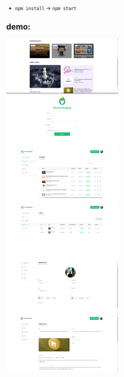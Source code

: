 -  `npm install` -> `npm start`

## demo:

   <img  width="300px" src='./public/1.PNG'>
   <img  width="300px" src='./public/2.PNG'>
   <img  width="300px" src='./public/3.PNG'>
   <img  width="300px" src='./public/4.PNG'>
   <img  width="300px" src='./public/5.PNG'>
   <img  width="300px" src='./public/6.PNG'>
